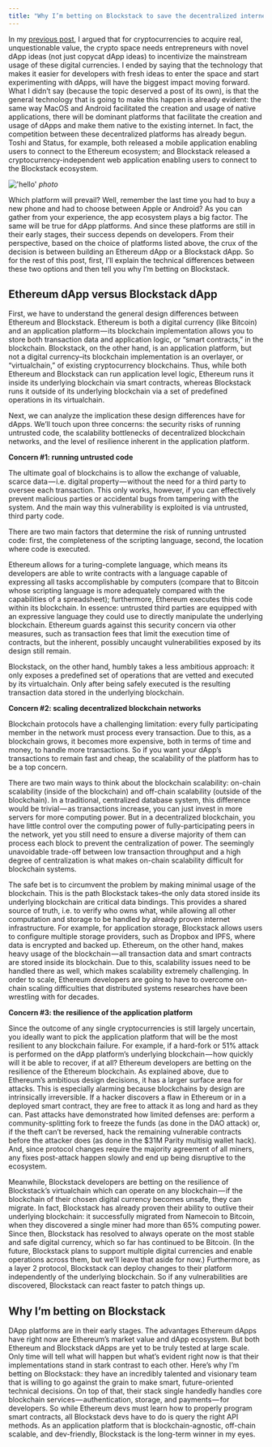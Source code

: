 ```yaml
---
title: "Why I’m betting on Blockstack to save the decentralized internet"
---
```


In my [previous post](mainstream-dapps), I argued that for cryptocurrencies to acquire real, unquestionable value, the crypto space needs entrepreneurs with novel dApp ideas (not just copycat dApp ideas) to incentivize the mainstream usage of these digital currencies. I ended by saying that the technology that makes it easier for developers with fresh ideas to enter the space and start experimenting with dApps, will have the biggest impact moving forward. What I didn’t say (because the topic deserved a post of its own), is that the general technology that is going to make this happen is already evident: the same way MacOS and Android facilitated the creation and usage of native applications, there will be dominant platforms that facilitate the creation and usage of dApps and make them native to the existing internet.
In fact, the competition between these decentralized platforms has already begun. Toshi and Status, for example, both released a mobile application enabling users to connect to the Ethereum ecosystem; and Blockstack released a cryptocurrency-independent web application enabling users to connect to the Blockstack ecosystem.

!['hello'](/img/articles/0118/coin-trick.jpg)
*photo*

Which platform will prevail? Well, remember the last time you had to buy a new phone and had to choose between Apple or Android? As you can gather from your experience, the app ecosystem plays a big factor. The same will be true for dApp platforms. And since these platforms are still in their early stages, their success depends on developers. From their perspective, based on the choice of platforms listed above, the crux of the decision is between building an Ethereum dApp or a Blockstack dApp. So for the rest of this post, first, I’ll explain the technical differences between these two options and then tell you why I’m betting on Blockstack.

## Ethereum dApp versus Blockstack dApp

First, we have to understand the general design differences between Ethereum and Blockstack. Ethereum is both a digital currency (like Bitcoin) and an application platform — its blockchain implementation allows you to store both transaction data and application logic, or “smart contracts,” in the blockchain. Blockstack, on the other hand, is an application platform, but not a digital currency–its blockchain implementation is an overlayer, or “virtualchain,” of existing cryptocurrency blockchains. Thus, while both Ethereum and Blockstack can run application level logic, Ethereum runs it inside its underlying blockchain via smart contracts, whereas Blockstack runs it outside of its underlying blockchain via a set of predefined operations in its virtualchain.

Next, we can analyze the implication these design differences have for dApps. We’ll touch upon three concerns: the security risks of running untrusted code, the scalability bottlenecks of decentralized blockchain networks, and the level of resilience inherent in the application platform.

**Concern #1: running untrusted code**

The ultimate goal of blockchains is to allow the exchange of valuable, scarce data — i.e. digital property — without the need for a third party to oversee each transaction. This only works, however, if you can effectively prevent malicious parties or accidental bugs from tampering with the system. And the main way this vulnerability is exploited is via untrusted, third party code.

There are two main factors that determine the risk of running untrusted code: first, the completeness of the scripting language, second, the location where code is executed.

Ethereum allows for a turing-complete language, which means its developers are able to write contracts with a language capable of expressing all tasks accomplishable by computers (compare that to Bitcoin whose scripting language is more adequately compared with the capabilities of a spreadsheet); furthermore, Ethereum executes this code within its blockchain. In essence: untrusted third parties are equipped with an expressive language they could use to directly manipulate the underlying blockchain. Ethereum guards against this security concern via other measures, such as transaction fees that limit the execution time of contracts, but the inherent, possibly uncaught vulnerabilities exposed by its design still remain.

Blockstack, on the other hand, humbly takes a less ambitious approach: it only exposes a predefined set of operations that are vetted and executed by its virtualchain. Only after being safely executed is the resulting transaction data stored in the underlying blockchain.

**Concern #2: scaling decentralized blockchain networks**

Blockchain protocols have a challenging limitation: every fully participating member in the network must process every transaction. Due to this, as a blockchain grows, it becomes more expensive, both in terms of time and money, to handle more transactions. So if you want your dApp’s transactions to remain fast and cheap, the scalability of the platform has to be a top concern.

There are two main ways to think about the blockchain scalability: on-chain scalability (inside of the blockchain) and off-chain scalability (outside of the blockchain). In a traditional, centralized database system, this difference would be trivial — as transactions increase, you can just invest in more servers for more computing power. But in a decentralized blockchain, you have little control over the computing power of fully-participating peers in the network, yet you still need to ensure a diverse majority of them can process each block to prevent the centralization of power. The seemingly unavoidable trade-off between low transaction throughput and a high degree of centralization is what makes on-chain scalability difficult for blockchain systems.

The safe bet is to circumvent the problem by making minimal usage of the blockchain. This is the path Blockstack takes–the only data stored inside its underlying blockchain are critical data bindings. This provides a shared source of truth, i.e. to verify who owns what, while allowing all other computation and storage to be handled by already proven internet infrastructure. For example, for application storage, Blockstack allows users to configure multiple storage providers, such as Dropbox and IPFS, where data is encrypted and backed up.
Ethereum, on the other hand, makes heavy usage of the blockchain — all transaction data and smart contracts are stored inside its blockchain. Due to this, scalability issues need to be handled there as well, which makes scalability extremely challenging. In order to scale, Ethereum developers are going to have to overcome on-chain scaling difficulties that distributed systems researches have been wrestling with for decades.

**Concern #3: the resilience of the application platform**

Since the outcome of any single cryptocurrencies is still largely uncertain, you ideally want to pick the application platform that will be the most resilient to any blockchain failure. For example, if a hard-fork or 51% attack is performed on the dApp platform’s underlying blockchain — how quickly will it be able to recover, if at all?
Ethereum developers are betting on the resilience of the Ethereum blockchain. As explained above, due to Ethereum’s ambitious design decisions, it has a larger surface area for attacks. This is especially alarming because blockchains by design are intrinsically irreversible. If a hacker discovers a flaw in Ethereum or in a deployed smart contract, they are free to attack it as long and hard as they can. Past attacks have demonstrated how limited defenses are: perform a community-splitting fork to freeze the funds (as done in the DAO attack) or, if the theft can’t be reversed, hack the remaining vulnerable contracts before the attacker does (as done in the $31M Parity multisig wallet hack). And, since protocol changes require the majority agreement of all miners, any fixes post-attack happen slowly and end up being disruptive to the ecosystem.

Meanwhile, Blockstack developers are betting on the resilience of Blockstack’s virtualchain which can operate on any blockchain — if the blockchain of their chosen digital currency becomes unsafe, they can migrate. In fact, Blockstack has already proven their ability to outlive their underlying blockchain: it successfully migrated from Namecoin to Bitcoin, when they discovered a single miner had more than 65% computing power. Since then, Blockstack has resolved to always operate on the most stable and safe digital currency, which so far has continued to be Bitcoin. (In the future, Blockstack plans to support multiple digital currencies and enable operations across them, but we’ll leave that aside for now.) Furthermore, as a layer 2 protocol, Blockstack can deploy changes to their platform independently of the underlying blockchain. So if any vulnerabilities are discovered, Blockstack can react faster to patch things up.

## Why I’m betting on Blockstack

DApp platforms are in their early stages. The advantages Ethereum dApps have right now are Ethereum’s market value and dApp ecosystem. But both Ethereum and Blockstack dApps are yet to be truly tested at large scale. Only time will tell what will happen but what’s evident right now is that their implementations stand in stark contrast to each other.
Here’s why I’m betting on Blockstack: they have an incredibly talented and visionary team that is willing to go against the grain to make smart, future-oriented technical decisions. On top of that, their stack single handedly handles core blockchain services — authentication, storage, and payments — for developers. So while Ethereum devs must learn how to properly program smart contracts, all Blockstack devs have to do is query the right API methods. As an application platform that is blockchain-agnostic, off-chain scalable, and dev-friendly, Blockstack is the long-term winner in my eyes.
